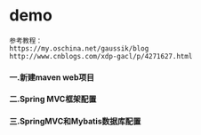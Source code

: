 # demo
    参考教程：
    https://my.oschina.net/gaussik/blog
    http://www.cnblogs.com/xdp-gacl/p/4271627.html

#### 一.新建maven web项目
#### 二.Spring MVC框架配置
#### 三.SpringMVC和Mybatis数据库配置
